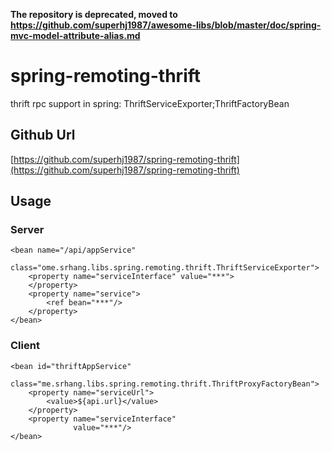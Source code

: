 **The repository is deprecated, moved to https://github.com/superhj1987/awesome-libs/blob/master/doc/spring-mvc-model-attribute-alias.md**

# spring-remoting-thrift
thrift rpc support in spring: ThriftServiceExporter;ThriftFactoryBean

## Github Url

[https://github.com/superhj1987/spring-remoting-thrift](https://github.com/superhj1987/spring-remoting-thrift)

## Usage

### Server

    <bean name="/api/appService"
          class="ome.srhang.libs.spring.remoting.thrift.ThriftServiceExporter">
        <property name="serviceInterface" value="***">
        </property>
        <property name="service">
            <ref bean="***"/>
        </property>
    </bean>

### Client

    <bean id="thriftAppService"
          class="me.srhang.libs.spring.remoting.thrift.ThriftProxyFactoryBean">
        <property name="serviceUrl">
            <value>${api.url}</value>
        </property>
        <property name="serviceInterface"
                  value="***"/>
    </bean>

